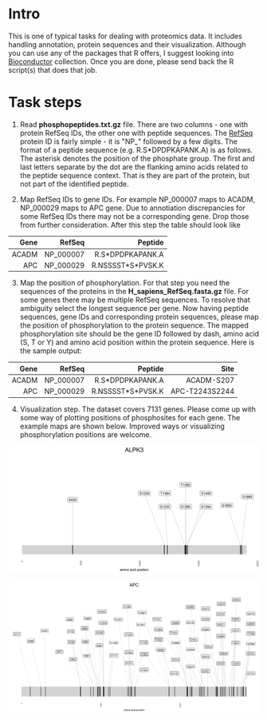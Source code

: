 
# Intro

This is one of typical tasks for dealing with proteomics data. It includes handling annotation, protein sequences and their visualization. Although you can use any of the packages that R offers, I suggest looking into [Bioconductor](http://www.bioconductor.org/) collection. Once you are done, please send back the R script(s) that does that job.


# Task steps

1. Read **phosphopeptides.txt.gz** file. There are two columns - one with protein RefSeq IDs, the other one with
peptide sequences. The [RefSeq](https://en.wikipedia.org/wiki/RefSeq) protein ID is fairly simple - it is "NP_" followed by a few digits. The format of a peptide sequence (e.g. R.S\*DPDPKAPANK.A) is as follows. The asterisk denotes the position of the phosphate group. The first and last letters separate by the dot are the flanking amino acids related to the peptide sequence context. That is they are part of the protein, but not part of the identified peptide.

2. Map RefSeq IDs to gene IDs. For example NP_000007 maps to ACADM, NP_000029 maps to APC gene.
Due to annotiation discrepancies for some RefSeq IDs there may not be a corresponding gene. Drop those from further consideration. After this step the table should look like 

| Gene   |  RefSeq |            Peptide |
|-------:|--------:|-------------------:|
| ACADM	|NP_000007|	  R.S\*DPDPKAPANK.A|
| APC    |NP_000029|	R.NSSSST\*S\*PVSK.K|


3. Map the position of phosphorylation. For that step you need the sequences of the proteins in the **H_sapiens_RefSeq.fasta.gz** file. For some genes there may be multiple RefSeq sequences. To resolve that ambiguity select the longest sequence per gene. Now having peptide sequences, gene IDs and corresponding protein sequences, please map the position of phosphorylation to the protein sequence. The mapped phosphorylation site should be the gene ID followed by dash, amino acid (S, T or Y) and amino acid position within the protein sequence. Here is the sample output:

| Gene   |  RefSeq |            Peptide |              Site |
|-------:|--------:|-------------------:|------------------:|
| ACADM	|NP_000007|	  R.S\*DPDPKAPANK.A|        ACADM-S207 |
| APC    |NP_000029|	R.NSSSST\*S\*PVSK.K|    APC-T2243S2244 |


4. Visualization step. The dataset covers 7131 genes. Please come up with some way of plotting positions of 
phosphosites for each gene. The example maps are shown below. Improved ways or visualizing phosphorylation positions are welcome.

![](ALPK3.png "ALPK3")

![](APC.png "APC")


